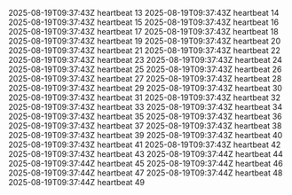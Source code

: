 2025-08-19T09:37:43Z heartbeat 13
2025-08-19T09:37:43Z heartbeat 14
2025-08-19T09:37:43Z heartbeat 15
2025-08-19T09:37:43Z heartbeat 16
2025-08-19T09:37:43Z heartbeat 17
2025-08-19T09:37:43Z heartbeat 18
2025-08-19T09:37:43Z heartbeat 19
2025-08-19T09:37:43Z heartbeat 20
2025-08-19T09:37:43Z heartbeat 21
2025-08-19T09:37:43Z heartbeat 22
2025-08-19T09:37:43Z heartbeat 23
2025-08-19T09:37:43Z heartbeat 24
2025-08-19T09:37:43Z heartbeat 25
2025-08-19T09:37:43Z heartbeat 26
2025-08-19T09:37:43Z heartbeat 27
2025-08-19T09:37:43Z heartbeat 28
2025-08-19T09:37:43Z heartbeat 29
2025-08-19T09:37:43Z heartbeat 30
2025-08-19T09:37:43Z heartbeat 31
2025-08-19T09:37:43Z heartbeat 32
2025-08-19T09:37:43Z heartbeat 33
2025-08-19T09:37:43Z heartbeat 34
2025-08-19T09:37:43Z heartbeat 35
2025-08-19T09:37:43Z heartbeat 36
2025-08-19T09:37:43Z heartbeat 37
2025-08-19T09:37:43Z heartbeat 38
2025-08-19T09:37:43Z heartbeat 39
2025-08-19T09:37:43Z heartbeat 40
2025-08-19T09:37:43Z heartbeat 41
2025-08-19T09:37:43Z heartbeat 42
2025-08-19T09:37:43Z heartbeat 43
2025-08-19T09:37:44Z heartbeat 44
2025-08-19T09:37:44Z heartbeat 45
2025-08-19T09:37:44Z heartbeat 46
2025-08-19T09:37:44Z heartbeat 47
2025-08-19T09:37:44Z heartbeat 48
2025-08-19T09:37:44Z heartbeat 49
